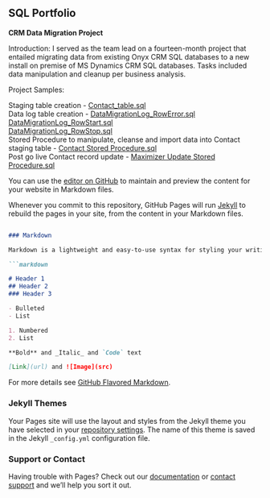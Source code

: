 ## SQL Portfolio

**CRM Data Migration Project**

Introduction: 
I served as the team lead on a fourteen-month project that entailed migrating data from existing Onyx CRM SQL databases to a new install on premise of MS Dynamics CRM SQL databases. Tasks included data manipulation and cleanup per business analysis.  


Project Samples:

Staging table creation - [Contact_table.sql](https://github.com/cbmurph510/Data-Migration/blob/master/dbo.Contact_table.sql) <br />
Data log table creation - [DataMigrationLog_RowError.sql](https://github.com/cbmurph510/Data-Migration/blob/master/dbo.DataMigrationLog_RowError.sql)<br />
   [DataMigrationLog_RowStart.sql](https://github.com/cbmurph510/Data-Migration/blob/master/dbo.DataMigrationLog_RowStart.sql)<br />
   [DataMigrationLog_RowStop.sql](https://github.com/cbmurph510/Data-Migration/blob/master/dbo.DataMigrationLog_RowStop.sql)<br />
Stored Procedure to manipulate, cleanse and import data into Contact staging table - [Contact Stored Procedure.sql](https://github.com/cbmurph510/Data-Migration/blob/master/dbo.Contact.sql) <br />
Post go live Contact record update - [Maximizer Update Stored Procedure.sql](https://github.com/cbmurph510/Data-Migration/blob/master/dbo.Maximizer_Update.sql) <br />



You can use the [editor on GitHub](https://github.com/cbmurph510/Murphy.github.io/edit/master/README.md) to maintain and preview the content for your website in Markdown files.

Whenever you commit to this repository, GitHub Pages will run [Jekyll](https://jekyllrb.com/) to rebuild the pages in your site, from the content in your Markdown files.


```markdown

### Markdown

Markdown is a lightweight and easy-to-use syntax for styling your writing. It includes conventions for

```markdown

# Header 1
## Header 2
### Header 3

- Bulleted
- List

1. Numbered
2. List

**Bold** and _Italic_ and `Code` text

[Link](url) and ![Image](src)
```

For more details see [GitHub Flavored Markdown](https://guides.github.com/features/mastering-markdown/).

### Jekyll Themes

Your Pages site will use the layout and styles from the Jekyll theme you have selected in your [repository settings](https://github.com/cbmurph510/Murphy.github.io/settings). The name of this theme is saved in the Jekyll `_config.yml` configuration file.

### Support or Contact

Having trouble with Pages? Check out our [documentation](https://help.github.com/categories/github-pages-basics/) or [contact support](https://github.com/contact) and we’ll help you sort it out.
